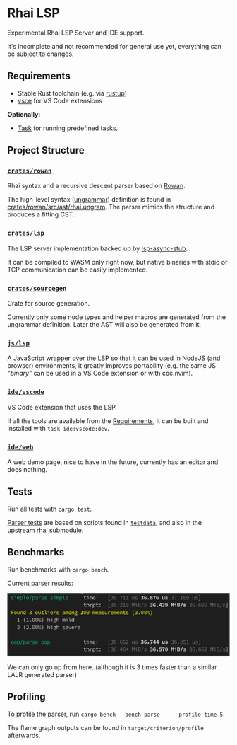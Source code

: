 # Rhai LSP

Experimental Rhai LSP Server and IDE support.

It's incomplete and not recommended for general use yet, everything can be subject to changes.

## Requirements

- Stable Rust toolchain (e.g. via [rustup](https://rustup.rs/))
- [vsce](https://www.npmjs.com/package/vsce) for VS Code extensions

**Optionally:**

- [Task](https://taskfile.dev) for running predefined tasks.

## Project Structure

### [`crates/rowan`](crates/rowan)

Rhai syntax and a recursive descent parser based on [Rowan](https://github.com/rust-analyzer/rowan).

The high-level syntax ([ungrammar](https://rust-analyzer.github.io/blog/2020/10/24/introducing-ungrammar.html)) definition is found in [crates/rowan/src/ast/rhai.ungram](crates/rowan/src/ast/rhai.ungram). The parser mimics the structure and produces a fitting CST.

### [`crates/lsp`](crates/lsp)

The LSP server implementation backed up by [lsp-async-stub](https://github.com/tamasfe/taplo/tree/master/lsp-async-stub).

It can be compiled to WASM only right now, but native binaries with stdio or TCP communication can be easily implemented.

### [`crates/sourcegen`](crates/sourcegen)

Crate for source generation.

Currently only some node types and helper macros are generated from the ungrammar definition. Later the AST will also be generated from it.

### [`js/lsp`](js/lsp)

A JavaScript wrapper over the LSP so that it can be used in NodeJS (and browser) environments, it greatly improves portability (e.g. the same JS *"binary"* can be used in a VS Code extension or with coc.nvim).

### [`ide/vscode`](ide/vscode)

VS Code extension that uses the LSP.

If all the tools are available from the [Requirements](#requirements), it can be built and installed with `task ide:vscode:dev`.

### [`ide/web`](ide/web)

A web demo page, nice to have in the future, currently has an editor and does nothing.

## Tests

Run all tests with `cargo test`.

[Parser tests](crates/rowan/tests) are based on scripts found in [`testdata`](testdata), and also in the upstream [rhai submodule](rhai/scripts).

## Benchmarks

Run benchmarks with `cargo bench`.

Current parser results:

![bench](images/bench.png)

We can only go up from here. (although it is 3 times faster than a similar LALR generated parser)

## Profiling

To profile the parser, run `cargo bench --bench parse -- --profile-time 5`.

The flame graph outputs can be found in `target/criterion/profile` afterwards.
